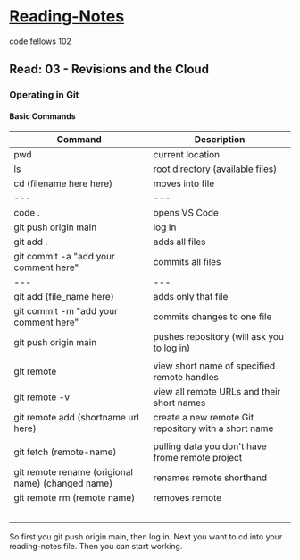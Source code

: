 # [Reading-Notes](https://alsosteve.github.io/reading-notes/)
code fellows 102

## Read: 03 - Revisions and the Cloud

### Operating in Git

#### Basic Commands

|Command|Description|
| --- | --- |
| pwd | current location |
| ls | root directory (available files) |
| cd (filename here here) | moves into file |
| --- | --- |
| code . | opens VS Code |
| git push origin main | log in |
| git add . | adds all files |
| git commit -a "add your comment here"| commits all files |
| --- | --- |
| git add (file_name here) | adds only that file |
| git commit -m "add your comment here" | commits changes to one file |
| git push origin main | pushes repository (will ask you to log in) |
|  |  |
| git remote | view short name of specified remote handles |
| git remote -v | view all remote URLs and their short names |
| git remote add (shortname url here) | create a new remote Git repository with a short name |
|  |  |
|git fetch (remote-name)  | pulling data you don't have frome remote project |
| git remote rename (origional name) (changed name)| renames remote shorthand |
| git remote rm (remote name) | removes remote |
|  |  |
|  |  |
|  |  |
|  |  |
|  |  |

So first you git push origin main, then log in. Next you want to cd into your reading-notes file. Then you can start working.